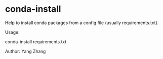 # conda-install

Help to install conda packages from a config file (usually requirements.txt).

Usage:

conda-install requirements.txt

Author: Yang Zhang